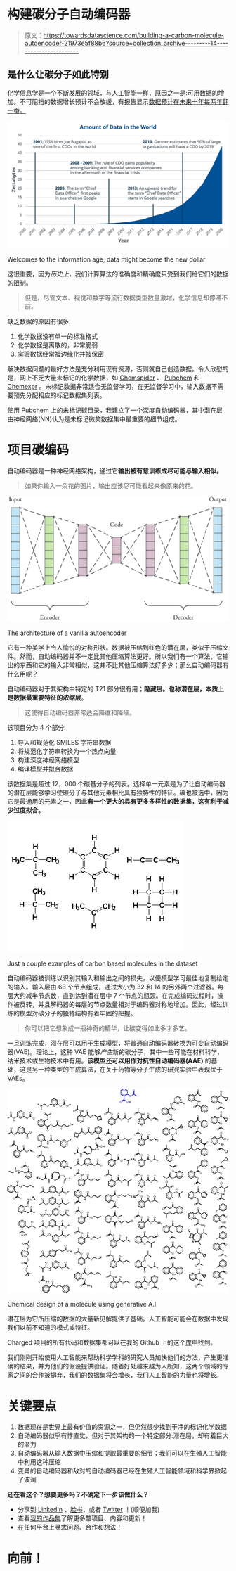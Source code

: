 # 构建碳分子自动编码器

> 原文：<https://towardsdatascience.com/building-a-carbon-molecule-autoencoder-21973e5f88b6?source=collection_archive---------14----------------------->

## 是什么让碳分子如此特别

化学信息学是一个不断发展的领域，与人工智能一样，原因之一是:可用数据的增加。不可阻挡的数据增长预计不会放缓，有报告显示[数据预计在未来十年每两年翻一番。](https://qz.com/472292/data-is-expected-to-double-every-two-years-for-the-next-decade/)

![](img/62a12a7f9be0a3cf9719c3b67cfd0ed1.png)

Welcomes to the information age; data might become the new dollar

这很重要，因为*历史上*，我们计算算法的准确度和精确度只受到我们给它们的数据的限制。

> 但是，尽管文本、视觉和数字等流行数据类型数量激增，化学信息却停滞不前。

缺乏数据的原因有很多:

1.  化学数据没有单一的标准格式
2.  化学数据是离散的，非常脆弱
3.  实验数据经常被边缘化并被保密

解决数据问题的最好方法是充分利用现有资源，否则就自己创造数据。令人欣慰的是，网上不乏大量未标记的化学数据，如 [Chemspider](http://www.chemspider.com/) 、 [Pubchem](https://pubchem.ncbi.nlm.nih.gov/) 和 [Chemexpr](http://www.chemexper.com/) 。未标记数据非常适合无监督学习，在无监督学习中，输入数据不需要预先分配相应的标记数据集列表。

使用 Pubchem 上的未标记碳目录，我建立了一个深度自动编码器，其中潜在层由神经网络(NN)认为是未标记微笑数据集中最重要的细节组成。

# 项目碳编码

自动编码器是一种神经网络架构，通过它**输出被有意训练成尽可能与输入相似。**

> 如果你输入一朵花的图片，输出应该尽可能看起来像原来的花。

![](img/671f4485ea6e140e799a07af0b90f9d9.png)

The architecture of a vanilla autoencoder

它有一种美学上令人愉悦的对称形状。数据被压缩到红色的潜在层，类似于压缩文件。然而，自动编码器并不一定比其他压缩算法更好。所以我们有一个算法，它输出的东西和它的输入非常相似，这并不比其他压缩算法好多少；那么自动编码器有什么用呢？

自动编码器对于其架构中特定的 T21 部分很有用；**隐藏层。**也称潜在层，本质上是数据最重要特征的**浓缩层**。

> 这使得自动编码器非常适合降维和降噪。

该项目分为 4 个部分:

1.  导入和规范化 SMILES 字符串数据
2.  将规范化字符串转换为一个热点向量
3.  构建深度神经网络模型
4.  编译模型并拟合数据

该数据集是超过 12，000 个碳基分子的列表。选择单一元素是为了让自动编码器的潜在层能够学习使碳分子与其他元素相比具有独特性的特征。碳也被选中，因为它是最通用的元素之一，因此**有一个更大的具有更多多样性的数据集，这有利于减少过度拟合。**

![](img/1d359229048ac437fb8028835214188f.png)

Just a couple examples of carbon based molecules in the dataset

自动编码器被训练以识别其输入和输出之间的损失，以便模型学习最佳地复制给定的输入。输入层由 63 个节点组成，通过大小为 32 和 14 的另外两个过滤器。每层大约减半节点数，直到达到潜在层中 7 个节点的瓶颈。在完成编码过程时，操作被反转，并且解码器的每层的节点数量相对于编码器对称地增加。因此，经过训练的模型对碳分子的独特结构有着牢固的把握。

> 你可以把它想象成一瓶神奇的精华，让碳变得如此多才多艺。

一旦训练完成，潜在层可以用于生成模型，将普通自动编码器转换为可变自动编码器(VAE)。理论上，这种 VAE 能够*产生*新的碳分子，其中一些可能在材料科学、纳米技术或生物技术中有用。**该模型还可以用作对抗性自动编码器(AAE)** 的基础，这是另一种类型的生成算法，在关于药物等分子生成的研究实验中表现优于 VAEs。

![](img/3de2b1845952ecc205461c2e7afe61d2.png)

Chemical design of a molecule using generative A.I

潜在层为它所压缩的数据的大量新见解提供了基础。人工智能可能会在数据中发现我们以前不知道的模式或特征。

Charged 项目的所有代码和数据集都可以在我的 Github 上的这个[库](https://github.com/flawnson/Carbon_Molecule_Autoencoder-master)中找到。

我们刚刚开始使用人工智能来帮助科学学科的研究人员加快他们的方法，产生更准确的结果，并为他们的假设提供验证。随着好处越来越为人所知，这两个领域的专家之间的合作被摒弃，我们的数据集将会增长，我们人工智能的力量也将增长。

# 关键要点

1.  数据现在是世界上最有价值的资源之一，但仍然很少找到干净的标记化学数据
2.  自动编码器似乎有悖直觉，但对于其架构的一个特定部分:潜在层，却有着巨大的潜力
3.  自动编码器从输入数据中压缩和提取最重要的细节；我们可以在生殖人工智能中利用这种压缩
4.  变异的自动编码器和敌对的自动编码器已经在生殖人工智能领域和科学界掀起了波澜

**还在看这个？想要更多吗？不确定下一步该做什么？**

*   分享到 [LinkedIn](http://www.linkedin.com) 、[脸书](http://www.facebook.com)，或者 [Twitter](http://www.twitter.com) ！(顺便加我)
*   查看[我的作品集](http://www.flawnson.com)了解更多酷项目、内容和更新！
*   在任何平台上寻求问题、合作和想法！

# 向前！
